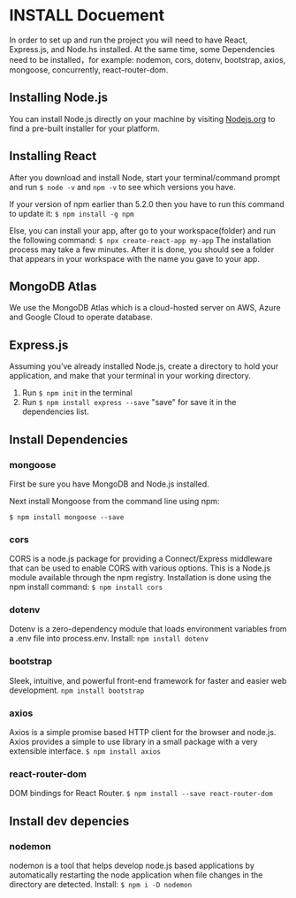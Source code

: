 # INSTALL Docuement

In order to set up and run the project you will need to have React, Express.js, and Node.hs installed. At the same time, some Dependencies need to be installed，for example: nodemon, cors, dotenv, bootstrap, axios, mongoose, concurrently, react-router-dom.

## Installing Node.js

You can install Node.js directly on your machine by visiting [Nodejs.org](https://nodejs.org/en/download/) to find a pre-built installer for your platform.

## Installing React

After you download and install Node, start your terminal/command prompt and run
 `$ node -v` and `npm -v` to see which versions you have.

If your version of npm earlier than 5.2.0 then you have to run this command to update it:
`$ npm install -g npm`

Else, you can install your app, after go to your workspace(folder) and run the following command:
`$ npx create-react-app my-app`
The installation process may take a few minutes. After it is done, you should see a folder that appears in your workspace with the name you gave to your app.

## MongoDB Atlas

We use the MongoDB Atlas which is a cloud-hosted server on AWS, Azure and Google Cloud to operate database.

## Express.js

Assuming you’ve already installed Node.js, create a directory to hold your application, and make that your terminal in your working directory.

1. Run `$ npm init` in the terminal
2. Run `$ npm install express --save` "save" for save it in the dependencies list.

## Install Dependencies

### mongoose

First be sure you have MongoDB and Node.js installed.

Next install Mongoose from the command line using npm:

`$ npm install mongoose --save`

### cors

CORS is a node.js package for providing a Connect/Express middleware that can be used to enable CORS with various options. This is a Node.js module available through the npm registry. Installation is done using the npm install command:
`$ npm install cors`

### dotenv

Dotenv is a zero-dependency module that loads environment variables from a .env file into process.env. Install:
`npm install dotenv`

### bootstrap

Sleek, intuitive, and powerful front-end framework for faster and easier web development.
`npm install bootstrap`

### axios

Axios is a simple promise based HTTP client for the browser and node.js. Axios provides a simple to use library in a small package with a very extensible interface.
`$ npm install axios`

### react-router-dom
DOM bindings for React Router.
`$ npm install --save react-router-dom`

## Install dev depencies

### nodemon

nodemon is a tool that helps develop node.js based applications by automatically restarting the node application when file changes in the directory are detected. Install:
`$ npm i -D nodemon`
